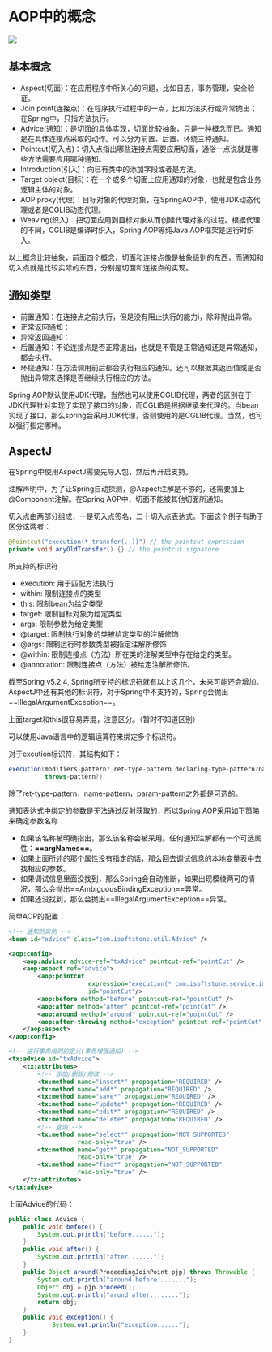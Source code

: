 # AOP中的概念

![](https://www.codejava.net/images/articles/frameworks/spring/Understanding%20Spring%20AOP/CrossCuttingConcersn.png)

## 基本概念

* Aspect(切面)：在应用程序中所关心的问题，比如日志，事务管理，安全验证。
* Join point(连接点)：在程序执行过程中的一点，比如方法执行或异常抛出；在Spring中，只指方法执行。
* Advice(通知)：是切面的具体实现，切面比较抽象，只是一种概念而已。通知是在具体连接点采取的动作。可以分为前置、后置、环绕三种通知。
* Pointcut(切入点)：切入点指出哪些连接点需要应用切面，通俗一点说就是哪些方法需要应用哪种通知。
* Introduction(引入)：向已有类中的添加字段或者是方法。
* Target object(目标)：在一个或多个切面上应用通知的对象，也就是包含业务逻辑主体的对象。
* AOP proxy(代理)：目标对象的代理对象，在SpringAOP中，使用JDK动态代理或者是CGLIB动态代理。
* Weaving(织入)：把切面应用到目标对象从而创建代理对象的过程。根据代理的不同，CGLIB是编译时织入，Spring AOP等纯Java AOP框架是运行时织入。

以上概念比较抽象，前面四个概念，切面和连接点像是抽象级别的东西，而通知和切入点就是比较实际的东西，分别是切面和连接点的实现。

## 通知类型

* 前置通知：在连接点之前执行，但是没有阻止执行的能力i，除非抛出异常。
* 正常返回通知：
* 异常返回通知：
* 后置通知：不论连接点是否正常退出，也就是不管是正常通知还是异常通知，都会执行。
* 环绕通知：在方法调用前后都会执行相应的通知。还可以根据其返回值或是否抛出异常来选择是否继续执行相应的方法。

Spring AOP默认使用JDK代理，当然也可以使用CGLIB代理，两者的区别在于JDK代理针对实现了实现了接口的对象，而CGLIB是根据继承来代理的。当bean实现了接口，那么spring会采用JDK代理，否则使用的是CGLIB代理。当然，也可以强行指定哪种。

## AspectJ

在Spring中使用AspectJ需要先导入包，然后再开启支持。

注解声明中，为了让Spring自动探测，@Aspect注解是不够的，还需要加上@Component注解。在Spring AOP中，切面不能被其他切面所通知。

切入点由两部分组成，一是切入点签名，二十切入点表达式。下面这个例子有助于区分这两者：

```java
@Pointcut("execution(* transfer(..))") // the pointcut expression
private void anyOldTransfer() {} // the pointcut signature
```

所支持的标识符

* execution: 用于匹配方法执行
* within: 限制连接点的类型
* this: 限制bean为给定类型
* target: 限制目标对象为给定类型
* args: 限制参数为给定类型
* @target: 限制执行对象的类被给定类型的注解修饰
* @args: 限制运行时参数类型被指定注解所修饰
* @within: 限制连接点（方法）所在类的注解类型中存在给定的类型。
* @annotation: 限制连接点（方法）被给定注解所修饰。

截至Spring v5.2.4, Spring所支持的标识符就有以上这几个，未来可能还会增加。AspectJ中还有其他的标识符，对于Spring中不支持的，Spring会抛出==IllegalArgumentException==。

上面target和this很容易弄混，注意区分。（暂时不知道区别）

可以使用Java语言中的逻辑运算符来绑定多个标识符。

对于excution标识符，其结构如下：

```java
execution(modifiers-pattern? ret-type-pattern declaring-type-pattern?name-pattern(param-pattern)
          throws-pattern?)
```

除了ret-type-pattern，name-pattern，param-pattern之外都是可选的。

通知表达式中绑定的参数是无法通过反射获取的，所以Spring AOP采用如下策略来确定参数名称：

* 如果该名称被明确指出，那么该名称会被采用。任何通知注解都有一个可选属性：**==argNames==**。
* 如果上面所述的那个属性没有指定的话，那么回去调试信息的本地变量表中去找相应的参数。
* 如果调试信息里面没找到，那么Spring会自动推断，如果出现模棱两可的情况，那么会抛出==AmbiguousBindingException==异常。
* 如果还没找到，那么会抛出==IllegalArgumentException==异常。

简单AOP的配置：

```xml
<!-- 通知的实例 -->
<bean id="advice" class="com.isoftstone.util.Advice" />

<aop:config>
    <aop:advisor advice-ref="txAdvice" pointcut-ref="pointCut" />
    <aop:aspect ref="advice">
        <aop:pointcut
                      expression="execution(* com.isoftstone.service.impl..*(..))"
                      id="pointCut"/>
        <aop:before method="before" pointcut-ref="pointCut" />
        <aop:after method="after" pointcut-ref="pointCut" />
        <aop:around method="around" pointcut-ref="pointCut" />
        <aop:after-throwing method="exception" pointcut-ref="pointCut" />
    </aop:aspect>
</aop:config>

<!-- 进行事务规则的定义(事务增强通知) -->
<tx:advice id="txAdvice">
    <tx:attributes>
        <!-- 添加/删除/修改 -->
        <tx:method name="insert*" propagation="REQUIRED" />
        <tx:method name="add*" propagation="REQUIRED" />
        <tx:method name="save*" propagation="REQUIRED" />
        <tx:method name="update*" propagation="REQUIRED" />
        <tx:method name="edit*" propagation="REQUIRED" />
        <tx:method name="delete*" propagation="REQUIRED" />
        <!-- 查询 -->
        <tx:method name="select*" propagation="NOT_SUPPORTED"
                   read-only="true" />
        <tx:method name="get*" propagation="NOT_SUPPORTED"
                   read-only="true" />
        <tx:method name="find*" propagation="NOT_SUPPORTED"
                   read-only="true" />
    </tx:attributes>
</tx:advice>
```

上面Advice的代码：

```java
public class Advice {
	public void before() {
		System.out.println("before......");
	}
	public void after() {
		System.out.println("after.......");
	}
	public Object around(ProceedingJoinPoint pjp) throws Throwable {
		System.out.println("around before........");
		Object obj = pjp.proceed();
		System.out.println("arund after........");
		return obj;
	}
	public void exception() {
			System.out.println("exception......");
	}
}
```









